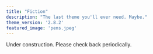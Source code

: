 ```yaml
---
title: "Fiction"
description: "The last theme you'll ever need. Maybe."
theme_version: '2.8.2'
featured_image: 'pens.jpeg'
---
```


Under construction. Please check back periodically.